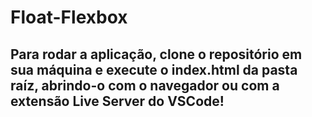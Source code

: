 # Float-Flexbox

## Para rodar a aplicação, clone o repositório em sua máquina e execute o index.html da pasta raíz, abrindo-o com o navegador ou com a extensão Live Server do VSCode!
